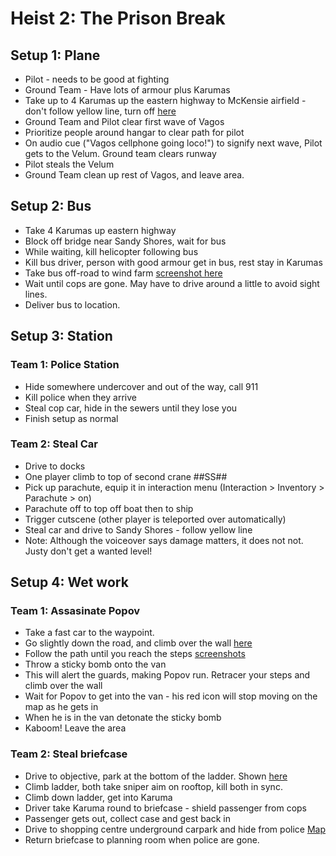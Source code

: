 # Heist 2: The Prison Break
## Setup 1: Plane
* Pilot - needs to be good at fighting
* Ground Team - Have lots of armour plus Karumas
* Take up to 4 Karumas up the eastern highway to McKensie airfield - don't follow yellow line, turn off [here](insertscreenshot.here)
* Ground Team and Pilot clear first wave of Vagos
* Prioritize people around hangar to clear path for pilot
* On audio cue ("Vagos cellphone going loco!") to signify next wave, Pilot gets to the Velum. Ground team clears runway
* Pilot steals the Velum
* Ground Team clean up rest of Vagos, and leave area.

## Setup 2: Bus
* Take 4 Karumas up eastern highway
* Block off bridge near Sandy Shores, wait for bus
* While waiting, kill helicopter following bus
* Kill bus driver, person with good armour get in bus, rest stay in Karumas
* Take bus off-road to wind farm [screenshot here](##ss##)
* Wait until cops are gone. May have to drive around a little to avoid sight lines.
* Deliver bus to location.

## Setup 3: Station
### Team 1: Police Station
* Hide somewhere undercover and out of the way, call 911
* Kill police when they arrive
* Steal cop car, hide in the sewers until they lose you
* Finish setup as normal

### Team 2: Steal Car
* Drive to docks
* One player climb to top of second crane ##SS##
* Pick up parachute, equip it in interaction menu (Interaction > Inventory > Parachute > on)
* Parachute off to top off boat then to ship
* Trigger cutscene (other player is teleported over automatically)
* Steal car and drive to Sandy Shores - follow yellow line
* Note: Although the voiceover says damage matters, it does not not. Justy don't get a wanted level!

## Setup 4: Wet work
### Team 1: Assasinate Popov
* Take a fast car to the waypoint.
* Go slightly down the road, and climb over the wall [here](##ss##)
* Follow the path until you reach the steps [screenshots](##ss##)
* Throw a sticky bomb onto the van
* This will alert the guards, making Popov run. Retracer your steps and climb over the wall
* Wait for Popov to get into the van - his red icon will stop moving on the map as he gets in
* When he is in the van detonate the sticky bomb
* Kaboom! Leave the area

### Team 2: Steal briefcase
* Drive to objective, park at the bottom of the ladder. Shown [here](##ss##)
* Climb ladder, both take sniper aim on rooftop, kill both in sync.
* Climb down ladder, get into Karuma
* Driver take Karuma round to briefcase - shield passenger from cops
* Passenger gets out, collect case and gest back in
* Drive to shopping centre underground carpark and hide from police [Map](##ss##)
* Return briefcase to planning room when police are gone.
